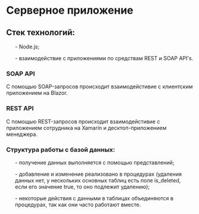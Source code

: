 # Серверное приложение

<h2>Стек технологий: </h2>
<ul> - Node.js;</ul>
<ul> - взаимодействие с приложениями по средствам REST и SOAP API's.</ul>

<h3>SOAP API</h3>
С помощью SOAP-запросов происходит взаимодейстивие с клиентским приложением на Blazor.

<h3>REST API</h3>
С помощью REST-запросов происходит взаимодейстивие с приложением сотрудника на Xamarin и десктоп-приложением менеджера.


<h3>Структура работы с базой данных: </h3>
<ul> - получение данных выполняется с помощью представлений;</ul>
<ul> - добавление и изменение реализовано в процедурах (удаления данных нет, у нескольких основных таблиц есть поле is_deleted, если его значение true, то оно подлежит удалению);</ul>
<ul> - некоторые действия с данными в таблицах объединяются в процедурах, так как они часто работают вместе.</ul>
